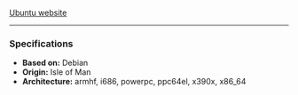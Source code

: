 [Ubuntu website](https://ubuntu.com)

---

### Specifications
- **Based on:** Debian
- **Origin:** Isle of Man
- **Architecture:** armhf, i686, powerpc, ppc64el, x390x, x86_64
